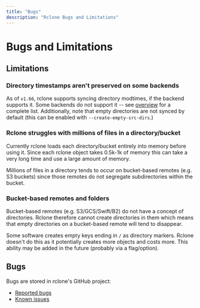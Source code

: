 ```yaml
---
title: "Bugs"
description: "Rclone Bugs and Limitations"
---
```


# Bugs and Limitations

## Limitations

### Directory timestamps aren't preserved on some backends

As of `v1.66`, rclone supports syncing directory modtimes, if the backend
supports it. Some backends do not support it -- see
[overview](https://rclone.org/overview/) for a complete list. Additionally, note
that empty directories are not synced by default (this can be enabled with
`--create-empty-src-dirs`.)

### Rclone struggles with millions of files in a directory/bucket

Currently rclone loads each directory/bucket entirely into memory before
using it.  Since each rclone object takes 0.5k-1k of memory this can take
a very long time and use a large amount of memory.

Millions of files in a directory tends to occur on bucket-based remotes
(e.g. S3 buckets) since those remotes do not segregate subdirectories within
the bucket.

### Bucket-based remotes and folders

Bucket-based remotes (e.g. S3/GCS/Swift/B2) do not have a concept of
directories.  Rclone therefore cannot create directories in them which
means that empty directories on a bucket-based remote will tend to
disappear.

Some software creates empty keys ending in `/` as directory markers.
Rclone doesn't do this as it potentially creates more objects and
costs more.  This ability may be added in the future (probably via a
flag/option).

## Bugs

Bugs are stored in rclone's GitHub project:

* [Reported bugs](https://github.com/Youtch/rclone/issues?q=is%3Aopen+is%3Aissue+label%3Abug)
* [Known issues](https://github.com/Youtch/rclone/issues?q=is%3Aopen+is%3Aissue+milestone%3A%22Known+Problem%22)

